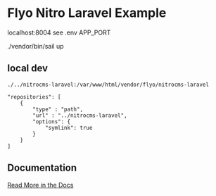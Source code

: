 # Flyo Nitro Laravel Example

localhost:8004 see .env APP_PORT

./vendor/bin/sail up

## local dev

```
./../nitrocms-laravel:/var/www/html/vendor/flyo/nitrocms-laravel
```

```
"repositories": [
    {
        "type" : "path",
        "url" : "../nitrocms-laravel",
        "options": {
            "symlink": true
        }
    }
]
```

## Documentation

[Read More in the Docs](https://dev.flyo.cloud/nitro/php)
